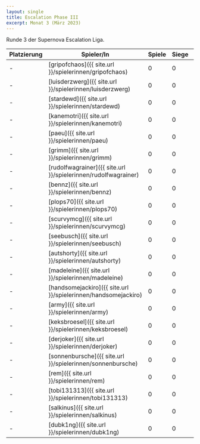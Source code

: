 ```yaml
---
layout: single
title: Escalation Phase III
excerpt: Monat 3 (März 2023)
---
```


Runde 3 der Supernova Escalation Liga.

| Platzierung | Spieler/In | Spiele | Siege | Bemalt | Punkte |
|-------------|------------|--------|-------|--------|--------|
| -           | [gripofchaos]({{ site.url }}/spielerinnen/gripofchaos) | 0 | 0 | 0 | 0 |
| -           | [luisderzwerg]({{ site.url }}/spielerinnen/luisderzwerg) | 0 | 0 | 0 | 0 |
| -           | [stardewd]({{ site.url }}/spielerinnen/stardewd) | 0 | 0 | 0 | 0 |
| -           | [kanemotri]({{ site.url }}/spielerinnen/kanemotri) | 0 | 0 | 0 | 0 |
| -           | [paeu]({{ site.url }}/spielerinnen/paeu) | 0 | 0 | 0 | 0 |
| -           | [grimm]({{ site.url }}/spielerinnen/grimm) | 0 | 0 | 0 | 0 |
| -           | [rudolfwagrainer]({{ site.url }}/spielerinnen/rudolfwagrainer) | 0 | 0 | 0 | 0 |
| -           | [bennz]({{ site.url }}/spielerinnen/bennz) | 0 | 0 | 0 | 0 |
| -           | [plops70]({{ site.url }}/spielerinnen/plops70) | 0 | 0 | 0 | 0 |
| -           | [scurvymcg]({{ site.url }}/spielerinnen/scurvymcg) | 0 | 0 | 0 | 0 |
| -           | [seebusch]({{ site.url }}/spielerinnen/seebusch) | 0 | 0 | 0 | 0 |
| -           | [autshorty]({{ site.url }}/spielerinnen/autshorty) | 0 | 0 | 0 | 0 |
| -           | [madeleine]({{ site.url }}/spielerinnen/madeleine) | 0 | 0 | 0 | 0 |
| -           | [handsomejackiro]({{ site.url }}/spielerinnen/handsomejackiro) | 0 | 0 | 0 | 0 |
| -           | [army]({{ site.url }}/spielerinnen/army) | 0 | 0 | 0 | 0 |
| -           | [keksbroesel]({{ site.url }}/spielerinnen/keksbroesel) | 0 | 0 | 0 | 0 |
| -           | [derjoker]({{ site.url }}/spielerinnen/derjoker) | 0 | 0 | 0 | 0 |
| -           | [sonnenbursche]({{ site.url }}/spielerinnen/sonnenbursche) | 0 | 0 | 0 | 0 |
| -           | [rem]({{ site.url }}/spielerinnen/rem) | 0 | 0 | 0 | 0 |
| -           | [tobi131313]({{ site.url }}/spielerinnen/tobi131313) | 0 | 0 | 0 | 0 |
| -           | [salkinus]({{ site.url }}/spielerinnen/salkinus) | 0 | 0 | 0 | 0 |
| -           | [dubk1ng]({{ site.url }}/spielerinnen/dubk1ng) | 0 | 0 | 0 | 0 |